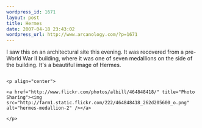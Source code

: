 ```yaml
--- 
wordpress_id: 1671
layout: post
title: Hermes
date: 2007-04-18 23:43:02
wordpress_url: http://www.arcanology.com/?p=1671
---
```

I saw this on an architectural site this evening. It was recovered from a pre-World War II building, where it was one of seven medallions on the side of the building. It's a beautiful image of Hermes. 
                                                                                                                                                                                                                                                                                                                                                                                                                                                                                                                                                                                                                                                                                                                                                                                                                                                        
                                                                                                                                                                                                                                                                                                                                                                                                                                                                                                                                                                                                                                                                                                                                                                                                                                                        <p align="center">
                                                                                                                                                                                                                                                                                                                                                                                                                                                                                                                                                                                                                                                                                                                                                                                                                                                          <a href="http://www.flickr.com/photos/albill/464848418/" title="Photo Sharing"><img src="http://farm1.static.flickr.com/222/464848418_262d205600_o.png" alt="hermes-medallion-2" /></a>
                                                                                                                                                                                                                                                                                                                                                                                                                                                                                                                                                                                                                                                                                                                                                                                                                                                        </p>